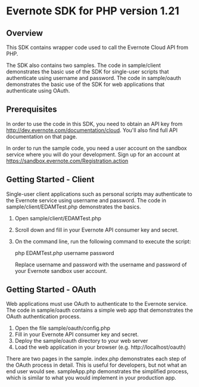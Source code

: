 Evernote SDK for PHP version 1.21
=========================================

Overview
--------
This SDK contains wrapper code used to call the Evernote Cloud API from PHP.

The SDK also contains two samples. The code in sample/client demonstrates the basic use of the SDK for single-user scripts that authenticate using username and password. The code in sample/oauth demonstrates the basic use of the SDK for web applications that authenticate using OAuth.

Prerequisites
-------------
In order to use the code in this SDK, you need to obtain an API key from http://dev.evernote.com/documentation/cloud. You'll also find full API documentation on that page.

In order to run the sample code, you need a user account on the sandbox service where you will do your development. Sign up for an account at https://sandbox.evernote.com/Registration.action 

Getting Started - Client
------------------------
Single-user client applications such as personal scripts may authenticate to the Evernote service using username and password. The code in sample/client/EDAMTest.php demonstrates the basics.

1. Open sample/client/EDAMTest.php
2. Scroll down and fill in your Evernote API consumer key and secret.
3. On the command line, run the following command to execute the script:

    php EDAMTest.php username password

    Replace username and password with the username and password of your Evernote sandbox user account.

Getting Started - OAuth
-----------------------
Web applications must use OAuth to authenticate to the Evernote service. The code in sample/oauth contains a simple web app that demonstrates the OAuth authentication process.

1. Open the file sample/oauth/config.php
2. Fill in your Evernote API consumer key and secret.
3. Deploy the sample/oauth directory to your web server
4. Load the web application in your browser (e.g. http://localhost/oauth)

There are two pages in the sample. index.php demonstrates each step of the OAuth process in detail. This is useful for developers, but not what an end user would see. sampleApp.php demonstrates the simplified process, which is similar to what you would implement in your production app.
